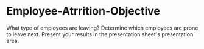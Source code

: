 # Employee-Atrrition-Objective

What type of employees are leaving? Determine which employees are prone to leave next. Present your results in the presentation sheet's presentation area.
